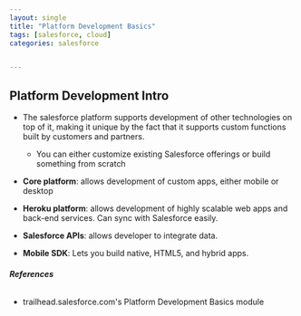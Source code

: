 ```yaml
---
layout: single
title: "Platform Development Basics"
tags: [salesforce, cloud]
categories: salesforce


---
```


## Platform Development Intro

- The salesforce platform supports development of other technologies on top of it, making it unique by the fact that it supports custom functions built by customers and partners. 
  - You can either customize existing Salesforce offerings or build something from scratch

- **Core platform**: allows development of custom apps, either mobile or desktop
- **Heroku platform**: allows development of highly scalable web apps and back-end services. Can sync with Salesforce easily.
- **Salesforce APIs**: allows developer to integrate data.
- **Mobile SDK**: Lets you build native, HTML5, and hybrid apps.



###### **References**

- trailhead.salesforce.com's Platform Development Basics module